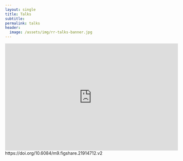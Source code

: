 ```yaml
---
layout: single
title: Talks
subtitle:
permalink: talks 
header:
  image: /assets/img/rr-talks-banner.jpg
---
```


<iframe src="https://widgets.figshare.com/articles/21914712/embed?show_title=1" width="568" height="351" allowfullscreen frameborder="0"></iframe>
https://doi.org/10.6084/m9.figshare.21914712.v2


